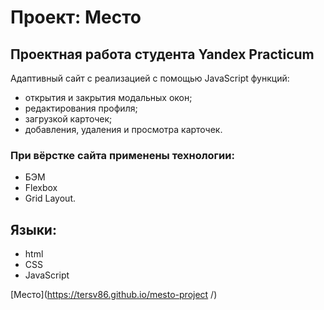 # Проект: Место

## Проектная работа студента Yandex Practicum 

Адаптивный сайт с реализацией с помощью JavaScript функций:
- открытия и закрытия модальных окон;
- редактирования профиля;
- загрузкой карточек;
- добавления, удаления и просмотра карточек. 


### При вёрстке сайта применены технологии: 
* БЭМ
* Flexbox
* Grid Layout.

## Языки:
* html
* CSS
* JavaScript

[Место](https://tersv86.github.io/mesto-project /)
